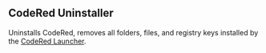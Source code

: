 ## CodeRed Uninstaller

Uninstalls CodeRed, removes all folders, files, and registry keys installed by the [CodeRed Launcher](https://github.com/CodeRedModding/CodeRed-Launcher).